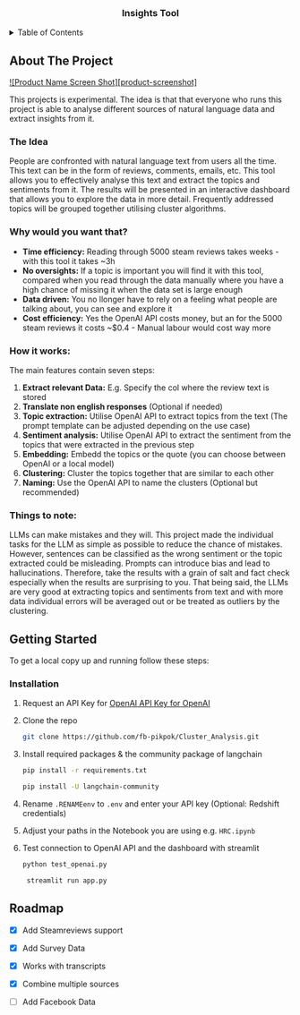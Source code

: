 <br />
<div align="center">


  <h3 align="center">Insights Tool</h3>

</div>



<!-- TABLE OF CONTENTS -->
<details>
  <summary>Table of Contents</summary>
  <ol>
    <li>
      <a href="#about-the-project">About The Project</a>
      <ul>
        <li><a href="#the idea">The idea</a></li>
        <li><a href="#why-would-you-want-that">Why would you want that?</a></li>
        <li><a href="#how-it-works">How it works</a></li>
      </ul>
    </li>
    <li>
      <a href="#getting-started">Getting Started</a>
      <ul>
        <li><a href="#prerequisites">Prerequisites</a></li>
        <li><a href="#installation">Installation</a></li>
      </ul>
    </li>
    <li><a href="#usage">Usage</a></li>
    <li><a href="#roadmap">Roadmap</a></li>
  </ol>
</details>



<!-- ABOUT THE PROJECT -->
## About The Project

[![Product Name Screen Shot][product-screenshot]](https://example.com)

This projects is experimental. The idea is that that everyone who runs this project is able to analyse different sources
of natural language data and extract insights from it.


### The Idea
People are confronted with natural language text from users all the time. This text can be in the form of reviews, comments, emails, etc.
This tool allows you to effectively analyse this text and extract the topics and sentiments from it. 
The results will be presented in an interactive dashboard that allows you to explore the data in more detail.
Frequently addressed topics will be grouped together utilising cluster algorithms.


### Why would you want that?
* **Time efficiency:** Reading through 5000 steam reviews takes weeks - with this tool it takes ~3h
* **No oversights:** If a topic is important you will find it with this tool, compared when you read through the data manually where you have a high chance of missing it when the data set is large enough
* **Data driven:** You no llonger have to rely on a feeling what people are talking about, you can see and explore it
* **Cost efficiency:** Yes the OpenAI API costs money, but an for the 5000 steam reviews it costs ~$0.4 - Manual labour would cost way more


### How it works:
The main features contain seven steps:
1. **Extract relevant Data:** E.g. Specify the col where the review text is stored
2. **Translate non english responses** (Optional if needed)
3. **Topic extraction:** Utilise OpenAI API to extract topics from the text (The prompt template can be adjusted depending on the use case)
4. **Sentiment analysis:** Utilise OpenAI API to extract the sentiment from the topics that were extracted in the previous step
5. **Embedding:** Embedd the topics or the quote (you can choose between OpenAI or a local model)
6. **Clustering:** Cluster the topics together that are similar to each other
7. **Naming:** Use the OpenAI API to name the clusters (Optional but recommended)



### Things to note:
LLMs can make mistakes and they will. This project made the individual tasks for the LLM as simple as possible to reduce the chance of mistakes. 
However, sentences can be classified as the wrong sentiment or the topic extracted could be misleading. Prompts can introduce bias and lead to hallucinations.
Therefore, take the results with a grain of salt and fact check especially when the results are surprising to you.
That being said, the LLMs are very good at extracting topics and sentiments from text and with more data individual errors will be averaged out or be treated as outliers by the clustering.



<!-- GETTING STARTED -->
## Getting Started

To get a local copy up and running follow these steps:

### Installation


1. Request an API Key for [OpenAI API Key for OpenAI](https://platform.openai.com/api-keys)
2. Clone the repo
   ```sh
   git clone https://github.com/fb-pikpok/Cluster_Analysis.git
   ```
3. Install required packages & the community package of langchain
      ```sh
      pip install -r requirements.txt
      ```
      ```sh
      pip install -U langchain-community
      ```
4. Rename `.RENAMEenv` to `.env` and enter your API key (Optional: Redshift credentials)

5. Adjust your paths in the Notebook you are using e.g. `HRC.ipynb`
6. Test connection to OpenAI API and the dashboard with streamlit
      ```sh
      python test_openai.py
      ```
   ```sh
    streamlit run app.py
    ```


<!-- ROADMAP -->
## Roadmap

- [x] Add Steamreviews support
- [x] Add Survey Data
- [x] Works with transcripts
- [x] Combine multiple sources
- [ ] Add Facebook Data

